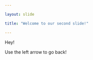 ```yaml
---

layout: slide

title: "Welcome to our second slide!"

---
```


Hey!

Use the left arrow to go back!
